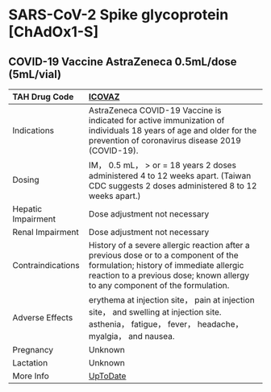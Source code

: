 # SARS-CoV-2 Spike glycoprotein [ChAdOx1-S]

## COVID-19 Vaccine AstraZeneca 0.5mL/dose (5mL/vial)

| TAH Drug Code      | [ICOVAZ](https://www.tahsda.org.tw/drugs/hissearch.php?drug_code=ICOVAZ)                                                                                                                                        |
|:-------------------|:----------------------------------------------------------------------------------------------------------------------------------------------------------------------------------------------------------------|
| Indications        | AstraZeneca COVID-19 Vaccine is indicated for active immunization of individuals 18 years of age and older for the prevention of coronavirus disease 2019 (COVID-19).                                           |
| Dosing             | IM， 0.5 mL， > or = 18 years 2 doses administered 4 to 12 weeks apart. (Taiwan CDC suggests 2 doses administered 8 to 12 weeks apart.)                                                                         |
| Hepatic Impairment | Dose adjustment not necessary                                                                                                                                                                                   |
| Renal Impairment   | Dose adjustment not necessary                                                                                                                                                                                   |
| Contraindications  | History of a severe allergic reaction after a previous dose or to a component of the formulation; history of immediate allergic reaction to a previous dose; known allergy to any component of the formulation. |
| Adverse Effects    | erythema at injection site， pain at injection site， and swelling at injection site. asthenia， fatigue， fever， headache， myalgia， and nausea.                                                             |
| Pregnancy          | Unknown                                                                                                                                                                                                         |
| Lactation          | Unknown                                                                                                                                                                                                         |
| More Info          | [UpToDate](https://www.uptodate.com/contents/sars-cov-2-spike-glycoprotein-[chadox1-s]-drug-information)                                                                                                        |

